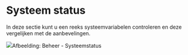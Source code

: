 # Systeem status

In deze sectie kunt u een reeks systeemvariabelen controleren en deze vergelijken met de aanbevelingen.

![](../../.gitbook/assets/images49%20%283%29.png)Afbeelding: Beheer - Systeemstatus
